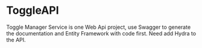 # ToggleAPI
Toggle Manager Service is  one Web Api  project, use Swagger to generate the documentation and Entity Framework with code first.
Need add Hydra to the API.
